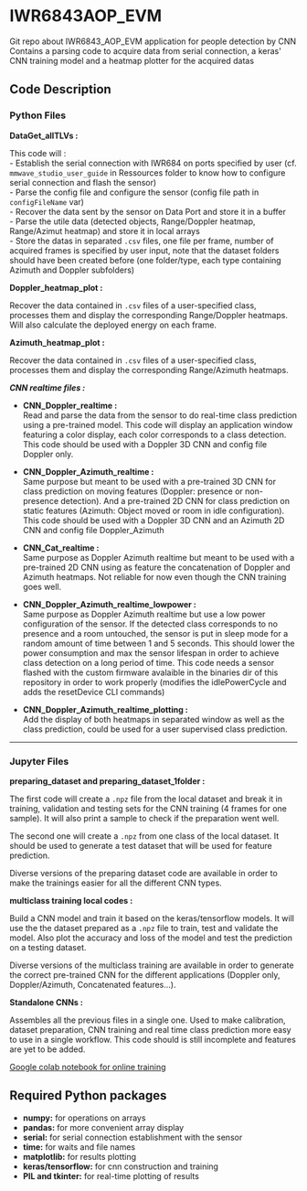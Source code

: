 # IWR6843AOP_EVM

Git repo about IWR6843_AOP_EVM application for people detection by CNN
Contains a parsing code to acquire data from serial connection, a keras' CNN training model and a heatmap plotter for the acquired datas

## Code Description

### Python Files

**DataGet_allTLVs :**

This code will :\
    - Establish the serial connection with IWR684 on ports specified by user (cf. `mmwave_studio_user_guide` in Ressources folder to know how to configure serial connection and flash the sensor) \
    - Parse the config file and configure the sensor (config file path in `configFileName` var)\
    - Recover the data sent by the sensor on Data Port and store it in a buffer\
    - Parse the utile data (detected objects, Range/Doppler heatmap, Range/Azimut heatmap) and store it in local arrays\
    - Store the datas in separated `.csv` files, one file per frame, number of acquired frames is specified by user input, note that the dataset folders should have been created before (one folder/type, each type containing Azimuth and Doppler subfolders)

**Doppler_heatmap_plot :**

Recover the data contained in `.csv` files of a user-specified class, processes them and display the corresponding Range/Doppler heatmaps. Will also calculate the deployed energy on each frame.

**Azimuth_heatmap_plot :**

Recover the data contained in `.csv` files of a user-specified class, processes them and display the corresponding Range/Azimuth heatmaps.

***CNN realtime files :***

- **CNN_Doppler_realtime :**\
 Read and parse the data from the sensor to do real-time class prediction using a pre-trained model. This code will display an application window featuring a color display, each color corresponds to a class detection. This code should be used with a Doppler 3D CNN and config file Doppler only.

- **CNN_Doppler_Azimuth_realtime :**\
 Same purpose but meant to be used with a pre-trained 3D CNN for class prediction on moving features (Doppler: presence or non-presence detection). And a pre-trained 2D CNN for class prediction on static features (Azimuth: Object moved or room in idle configuration). This code should be used with a Doppler 3D CNN and an Azimuth 2D CNN and config file Doppler_Azimuth

- **CNN_Cat_realtime :**\
 Same purpose as Doppler Azimuth realtime but meant to be used with a pre-trained 2D CNN using as feature the concatenation of Doppler and Azimuth heatmaps. Not reliable for now even though the CNN training goes well.

- **CNN_Doppler_Azimuth_realtime_lowpower :**\
 Same purpose as Doppler Azimuth realtime but use a low power configuration of the sensor. If the detected class corresponds to no presence and a room untouched, the sensor is put in sleep mode for a random amount of time between 1 and 5 seconds. This should lower the power consumption and max the sensor lifespan in order to achieve class detection on a long period of time. This code needs a sensor flashed with the custom firmware avalaible in the binaries dir of this repository in order to work properly (modifies the idlePowerCycle and adds the resetDevice CLI commands)

- **CNN_Doppler_Azimuth_realtime_plotting :**\
 Add the display of both heatmaps in separated window as well as the class prediction, could be used for a user supervised class prediction.

---

### Jupyter Files

**preparing_dataset and preparing_dataset_1folder :**

The first code will create a `.npz` file from the local dataset and break it in training, validation and testing sets for the CNN training (4 frames for one sample). It will also print a sample to check if the preparation went well.

The second one will create a `.npz` from one class of the local dataset. It should be used to generate a test dataset that will be used for feature prediction.

Diverse versions of the preparing dataset code are available in order to make the trainings easier for all the different CNN types.

**multiclass training local codes :**

Build a CNN model and train it based on the keras/tensorflow models. It will use the the dataset prepared as a `.npz` file to train, test and validate the model. Also plot the accuracy and loss of the model and test the prediction on a testing dataset.

Diverse versions of the multiclass training are available in order to generate the correct pre-trained CNN for the different applications (Doppler only, Doppler/Azimuth, Concatenated features...).

**Standalone CNNs :**

Assembles all the previous files in a single one. Used to make calibration, dataset preparation, CNN training and real time class prediction more easy to use in a single workflow. This code should is still incomplete and features are yet to be added.

[Google colab notebook for online training](https://drive.google.com/file/d/1OV4RE8pCYmDNoZVx6Gf-anxS9c_T9hl8/view?usp=sharing)

## Required Python packages

- **numpy:** for operations on arrays
- **pandas:** for more convenient array display
- **serial:** for serial connection establishment with the sensor
- **time:** for waits and file names
- **matplotlib:** for results plotting
- **keras/tensorflow:** for cnn construction and training
- **PIL and tkinter:** for real-time plotting of results
